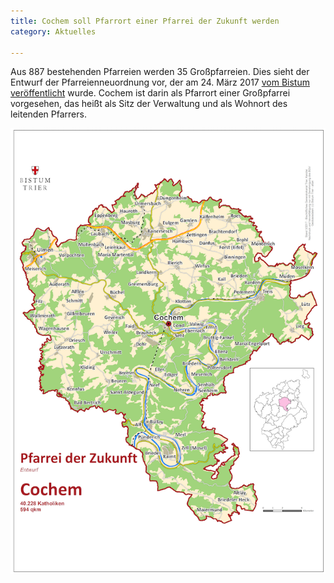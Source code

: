 ```yaml
---
title: Cochem soll Pfarrort einer Pfarrei der Zukunft werden
category: Aktuelles

---
```

Aus 887 bestehenden Pfarreien werden 35 Großpfarreien.
Dies sieht der Entwurf der Pfarreienneuordnung vor, der am 24. März 2017 [vom Bistum veröffentlicht](http://www.bistum-trier.de/heraus-gerufen/) wurde.
Cochem ist darin als Pfarrort einer Großpfarrei vorgesehen, das heißt als Sitz der Verwaltung und als Wohnort des leitenden Pfarrers.

![Karte der Großpfarrei Cochem](/images/news/karte-grosspfarrei.png)